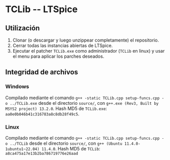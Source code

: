 # TCLib -- LTSpice

## Utilización

1. Clonar (o descargar y luego unzippear completamente) el repositorio.
2. Cerrar todas las instancias abiertas de LTSpice.
3. Ejecutar el patcher `TCLib.exe` como administrador (`TCLib` en linux) y usar el menu para aplicar los parches deseados.

## Integridad de archivos


### Windows

Compilado mediante el comando `g++ -static TCLib.cpp setup-funcs.cpp -o ../TCLib.exe` desde el directorio `source/`, con `g++.exe (Rev3, Built by MSYS2 project) 13.2.0`. Hash MD5 de `TCLib.exe`: `aa0e0b046b41c316783a8c8db28f49c5`.

### Linux

Compilado mediante el comando `g++ -static TCLib.cpp setup-funcs.cpp -o ../TCLib` desde el directorio `source/`, con `g++ (Ubuntu 11.4.0-1ubuntu1~22.04) 11.4.0`. Hash MD5 de `TCLib`: `a8ca475a17e13b2ba786719776e26aad`
